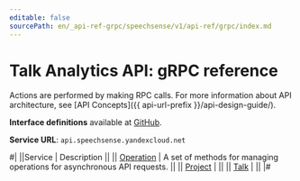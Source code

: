 ```yaml
---
editable: false
sourcePath: en/_api-ref-grpc/speechsense/v1/api-ref/grpc/index.md
---
```


# Talk Analytics API: gRPC reference

Actions are performed by making RPC calls. For more information about API architecture, see [API Concepts]({{ api-url-prefix }}/api-design-guide/).

**Interface definitions** available at [GitHub](https://github.com/yandex-cloud/cloudapi/tree/master/yandex/cloud/speechsense/v1).

**Service URL**: `api.speechsense.yandexcloud.net`

#|
||Service | Description ||
|| [Operation](Operation/index.md) | A set of methods for managing operations for asynchronous API requests. ||
|| [Project](Project/index.md) |  ||
|| [Talk](Talk/index.md) |  ||
|#